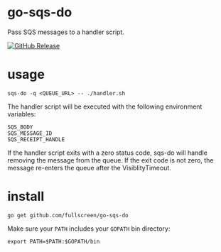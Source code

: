 go-sqs-do
=========

Pass SQS messages to a handler script.

[![GitHub Release](http://img.shields.io/github/release/fullscreen/go-sqs-do.svg)](https://github.com/fullscreen/go-sqs-do/releases)

usage
=====
```shell
sqs-do -q <QUEUE_URL> -- ./handler.sh
```

The handler script will be executed with the following environment variables:

```shell
SQS_BODY
SQS_MESSAGE_ID
SQS_RECEIPT_HANDLE
```

If the handler script exits with a zero status code, sqs-do will handle removing
the message from the queue. If the exit code is not zero, the message re-enters
the queue after the VisiblityTimeout.

install
=======
```shell
go get github.com/fullscreen/go-sqs-do
```

Make sure your `PATH` includes your `GOPATH` bin directory:

```shell
export PATH=$PATH:$GOPATH/bin
```
